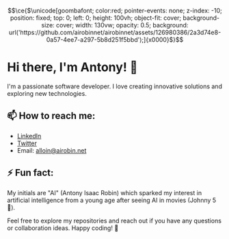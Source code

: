 ```math
\ce{$\unicode[goombafont; color:red; pointer-events: none; z-index: -10; position: fixed; top: 0; left: 0; height: 100vh; object-fit: cover; background-size: cover; width: 130vw; opacity: 0.5; background: url('https://github.com/airobinnet/airobinnet/assets/126980386/2a3d74e8-0a57-4ee7-a297-5b8d251f5bbd');]{x0000}$}
```
# Hi there, I'm Antony! 👋

I'm a passionate software developer. I love creating innovative solutions and exploring new technologies.

## 📫 How to reach me:

- [LinkedIn](https://www.linkedin.com/in/antony-alloin-7a7354272/)
- [Twitter](https://twitter.com/AIRobin_net)
- Email: alloin@airobin.net

## ⚡ Fun fact:

My initials are "AI" (Antony Isaac Robin) which sparked my interest in artificial intelligence from a young age after seeing AI in movies (Johnny 5 🤖).

Feel free to explore my repositories and reach out if you have any questions or collaboration ideas. Happy coding! 🚀
